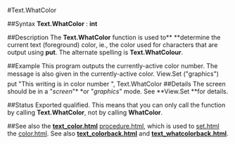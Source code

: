 
#Text.WhatColor

##Syntax
**Text.WhatColor** : **int**

##Description
The **Text.WhatColor** function is used to** **determine the current text (foreground) color, ie., the color used for characters that are output using **put**. The alternate spelling is **Text.WhatColour**.

##Example
This program outputs the currently-active color number. The  message is also given in the currently-active color.
        View.Set ("graphics")
        
        put "This writing is in color number ", Text.WhatColor
##Details
The screen should be in a "*screen*"* *or "*graphics*" mode. See **View.Set **for details.

##Status
Exported qualified.
This means that you can only call the function by calling **Text.WhatColor**, not by calling **WhatColor**.

##See also
the **[text_color.html](Text.Color)** [procedure.html](procedure), which is used to [set.html](set) the [color.html](color). See also **[text_colorback.html](Text.ColorBack)** and **[text_whatcolorback.html](Text.WhatColorBack)**.
